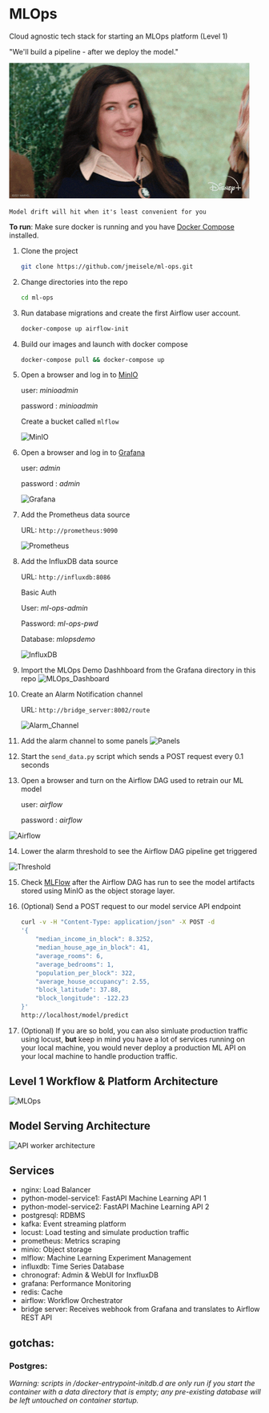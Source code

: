 # MLOps
Cloud agnostic tech stack for starting an MLOps platform (Level 1)

"We'll build a pipeline - after we deploy the model."

![Wink](docs/wink.gif)

```Model drift will hit when it's least convenient for you```


__To run__:
Make sure docker is running and you have [Docker Compose](https://docs.docker.com/compose/install/) installed. 

1. Clone the project
    ```bash
    git clone https://github.com/jmeisele/ml-ops.git
    ```
2. Change directories into the repo
    ```bash
    cd ml-ops
    ```
3. Run database migrations and create the first Airflow user account.
    ```bash
    docker-compose up airflow-init
    ```

4. Build our images and launch with docker compose
    ```bash
    docker-compose pull && docker-compose up
    ```
5. Open a browser and log in to [MinIO](http://localhost:9090)

    user: _minioadmin_

    password : _minioadmin_

    Create a bucket called ```mlflow```

    ![MinIO](docs/minio.gif)
6. Open a browser and log in to [Grafana](http://localhost:3000)

    user: _admin_

    password : _admin_

    ![Grafana](docs/grafana_login.gif)
7. Add the Prometheus data source

    URL: ```http://prometheus:9090```

    ![Prometheus](docs/prometheus.gif)
8. Add the InfluxDB data source

    URL: ```http://influxdb:8086```
    
    Basic Auth
    
      User: _ml-ops-admin_
      
      Password: _ml-ops-pwd_
      
      Database: _mlopsdemo_

    ![InfluxDB](docs/influxdb.gif)

9. Import the MLOps Demo Dashhboard from the Grafana directory in this repo
    ![MLOps_Dashboard](docs/mlopsdashboard.gif)

10. Create an Alarm Notification channel 
    
    URL: ```http://bridge_server:8002/route```
    
    ![Alarm_Channel](docs/alarm_channel.gif)

11. Add the alarm channel to some panels 
    ![Panels](docs/alarms_to_panels.gif)
    
12. Start the ```send_data.py``` script which sends a POST request every 0.1 seconds

13. Open a browser and turn on the Airflow DAG used to retrain our ML model

    user: _airflow_

    password : _airflow_

  ![Airflow](docs/airflow_login.gif)

14. Lower the alarm threshold to see the Airflow DAG pipeline get triggered
  
  ![Threshold](docs/lower_threshold.gif)

15. Check [MLFlow](http://localhost:5000) after the Airflow DAG has run to see the model artifacts stored using MinIO as the object storage layer.

16. (Optional) Send a POST request to our model service API endpoint
    ```bash
    curl -v -H "Content-Type: application/json" -X POST -d
    '{
        "median_income_in_block": 8.3252,
        "median_house_age_in_block": 41,
        "average_rooms": 6,
        "average_bedrooms": 1,
        "population_per_block": 322,
        "average_house_occupancy": 2.55,
        "block_latitude": 37.88,
        "block_longitude": -122.23
    }'  
    http://localhost/model/predict
    ```
16. (Optional) If you are so bold, you can also simluate production traffic using locust, __but__ keep in mind you have a lot of services running on your local machine, you would never deploy a production ML API on your local machine to handle production traffic. 

## Level 1 Workflow & Platform Architecture
![MLOps](docs/mlops_level1.drawio.svg)

## Model Serving Architecture
![API worker architecture](docs/ml_api_architecture.drawio.svg)

## Services
- nginx: Load Balancer
- python-model-service1: FastAPI Machine Learning API 1
- python-model-service2: FastAPI Machine Learning API 2
- postgresql: RDBMS
- kafka: Event streaming platform
- locust: Load testing and simulate production traffic
- prometheus: Metrics scraping
- minio: Object storage
- mlflow: Machine Learning Experiment Management
- influxdb: Time Series Database
- chronograf: Admin & WebUI for InxfluxDB
- grafana: Performance Monitoring
- redis: Cache
- airflow: Workflow Orchestrator
- bridge server: Receives webhook from Grafana and translates to Airflow REST API

## gotchas:

### Postgres:

_Warning: scripts in /docker-entrypoint-initdb.d are only run if you start the container with a data directory that is empty; any pre-existing database will be left untouched on container startup._